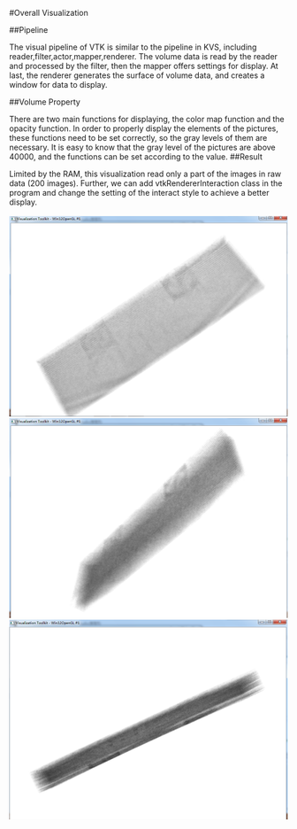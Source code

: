 #Overall Visualization


##Pipeline



The visual pipeline of VTK is similar to the pipeline in KVS, including reader,filter,actor,mapper,renderer. The volume data is read by the reader and processed by the filter, then the mapper offers settings for display. At last, the renderer generates the surface of volume data, and creates a window for data to display.

##Volume Property


There are two main functions for displaying, the color map function and the opacity function. In order to properly display the elements of the pictures, these functions need to be set correctly, so the gray levels of them are necessary. It is easy to know that the gray level of the pictures are above 40000, and the functions can be set according to the value.
##Result


Limited by the RAM, this visualization read only a part of the images in raw data (200 images). Further, we can add vtkRendererInteraction class in the program and change the setting of the interact style to achieve a better display.<br><br>
![image](https://github.com/csh589/pages-visualization/raw/master/Result-Pictures/Overall-1.png)
![image](https://github.com/csh589/pages-visualization/raw/master/Result-Pictures/Overall-2.png)
![image](https://github.com/csh589/pages-visualization/raw/master/Result-Pictures/Overall-3.png)

